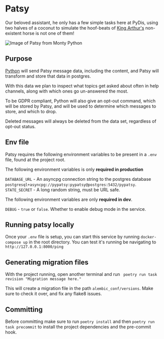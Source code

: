 # Patsy
Our beloved assistant, he only has a few simple tasks here at PyDis, using two halves of a coconut to simulate the hoof-beats of [King Arthur's](https://github.com/python-discord/king-arthur) non-existent horse is not one of them!

![Image of Patsy from Monty Python](https://upload.wikimedia.org/wikipedia/en/thumb/6/6a/Patsy%2C_Monty_Python_and_the_Holy_Grail.jpeg/220px-Patsy%2C_Monty_Python_and_the_Holy_Grail.jpeg)

## Purpose
[Python](https://github.com/python-discord/bot) will send Patsy message data, including the content, and Patsy will transform and store that data in postgres.

With this data we plan to inspect what topics get asked about often in help channels, along with which ones go un-answered the most.

To be GDPR compliant, Python will also give an opt-out command, which will be stored by Patsy, and will be used to determine which messages to store, and which to drop.

Deleted messages will always be deleted from the data set, regardless of opt-out status.

## Env file
Patsy requires the following environment variables to be present in a `.env` file, found at the project root.

The following environment variables is only **required in production**

`DATABASE_URL` - An asyncpg connection string to the postgres database `postgresql+asyncpg://pypatsy:pypatsy@postgres:5432/pypatsy`.
`STATE_SECRET` - A long random string, must be URL safe.

The following environment variables are only **required in dev**.

`DEBUG` - `true` or `false`. Whether to enable debug mode in the service.

## Running patsy locally
Once your `.env` file is setup, you can start this service by running `docker-compose up` in the root directory.
You can test it's running be navigating to `http://127.0.0.1:8000/ping`

## Generating migration files
With the project running, open another terminal and run ` poetry run task revision "Migration message here."`

This will create a migration file in the path `alembic_conf/versions`. Make sure to check it over, and fix any flake8 issues.

## Committing
Before committing make sure to run `poetry install` and then `poetry run task precommit` to install the project dependencies and the pre-commit hook.
